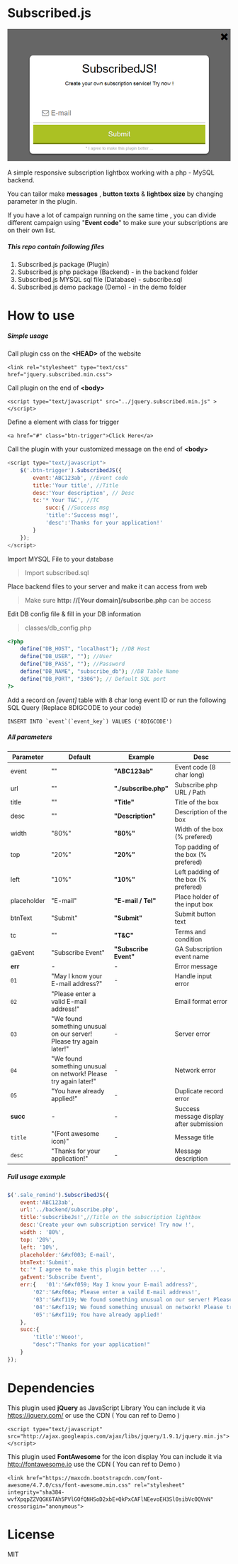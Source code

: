 # Subscribed.js
 ![Main screen](https://github.com/mingminghome/Subscribed.js/blob/master/readme-element/main.png?raw=true) 

A simple responsive subscription lightbox working with a php - MySQL backend.

You can tailor make **messages** , **button texts** & **lightbox size** by changing parameter in the plugin. 

If you have a lot of campaign running on the same time , you can divide different campaign using "**Event code**" to make sure your subscriptions are on their own list.

##### This repo contain following files
 1. Subscribed.js package (Plugin)
 2. Subscribed.js php package (Backend) - in the backend folder
 3. Subscribed.js MYSQL sql file (Database) - subscribe.sql
 4. Subscribed.js demo package (Demo) - in the demo folder


# How to use #



##### Simple usage
Call plugin css on the **&lt;HEAD&gt;** of the website
```
<link rel="stylesheet" type="text/css" href="jquery.subscribed.min.css">

```
Call plugin on the end of **&lt;body&gt;**
```
<script type="text/javascript" src="../jquery.subscribed.min.js" ></script>
```
Define a element with class for trigger
```
<a href="#" class="btn-trigger">Click Here</a>
```
Call the plugin with your customized message on the end of **&lt;body&gt;**
```javascript
<script type="text/javascript">
	$('.btn-trigger').SubscribedJS({
		event:'ABC123ab', //Event code
		title:'Your title', //Title
		desc:'Your description', // Desc
		tc:'* Your T&C', //TC
	    	succ:{ //Success msg
		    'title':'Success msg!',                                       
		    'desc':'Thanks for your application!'
	   	}
	});
</script>
```
Import MYSQL File to your database
> Import subscribed.sql

Place backend files to your server and make it can access from web

> Make sure **http: //[Your domain]/subscribe.php** can be access

Edit DB config file & fill in your DB information

> classes/db_config.php
```php
<?php
	define("DB_HOST", "localhost"); //DB Host
	define("DB_USER", ""); //User
	define("DB_PASS", ""); //Password
	define("DB_NAME", "subscribe_db"); //DB Table Name
	define("DB_PORT", "3306"); // Default SQL port
?>
```
Add a record on *[event]* table with 8 char long event ID or run the following SQL Query (Replace  8DIGCODE to your code)
```
INSERT INTO `event`(`event_key`) VALUES ('8DIGCODE')
```

##### All parameters

| Parameter | Default | Example | Desc |
| --- | --- | --- | --- |
| event | "" | **"ABC123ab"** | Event code (8 char long) |
| url | "" | **"./subscribe.php"** | Subscribe.php URL / Path |
| title | "" | **"Title"** | Title of the box |
| desc | "" | **"Description"** | Description of the box |
| width | "80%" | **"80%"** | Width of the box (% prefered) |
| top | "20%" | **"20%"** | Top padding of the box (% prefered) |
| left | "10%"	| **"10%"** | Left padding of the box (% prefered) |
| placeholder | "E-mail" | **"E-mail / Tel"** | Place holder of the input box |
| btnText | "Submit" | **"Submit"** | Submit button text |
| tc | "" | **"T&C"** | Terms and condition |
| gaEvent | "Subscribe Event" | **"Subscribe Event"** | GA Subscription event name |
| **err** | - | - | Error message |
| `01` | "May I know your E-mail address?" | - | Handle input error |
| `02` | "Please enter a valid E-mail address!" | | Email format error|
| `03` | "We found something unusual on our server! Please try again later!" | - | Server error |
| `04` | "We found something unusual on network! Please try again later!" | - | Network error |
| `05`| "You have already applied!" | - | Duplicate record error |
| **succ** | - | - | Success message display after submission |
| `title` | "(Font awesome icon)" | - | Message title |
| `desc` | "Thanks for your application!" | - | Message description |

##### Full usage example

```javascript
$('.sale_remind').SubscribedJS({
	event:'ABC123ab',
	url:'../backend/subscribe.php',
	title:'subscribeJs!',//Title on the subscription lightbox
	desc:'Create your own subscription service! Try now !',
	width : '80%',
	top: '20%',
	left: '10%',
	placeholder:'&#xf003; E-mail',
	btnText:'Submit',
	tc:'* I agree to make this plugin better ...',
	gaEvent:'Subscribe Event',
	err:{	'01':'&#xf059; May I know your E-mail address?',
		'02':'&#xf06a; Please enter a vaild E-mail address!',
		'03':'&#xf119; We found something unusual on our server! Please try again later!',
		'04':'&#xf119; We found something unusual on network! Please try again later!',
		'05':'&#xf119; You have already applied!'
	},
	succ:{
		'title':'Wooo!',
		"desc":"Thanks for your application!"
	}
});
```

# Dependencies
This plugin used **jQuery** as JavaScript Library
You can include it via https://jquery.com/ or use the CDN ( You can ref to Demo )
```
<script type="text/javascript" src="http://ajax.googleapis.com/ajax/libs/jquery/1.9.1/jquery.min.js"></script>
```
This plugin used **FontAwesome** for the icon display
You can include it via http://fontawesome.io use the CDN ( You can ref to Demo )
```
<link href="https://maxcdn.bootstrapcdn.com/font-awesome/4.7.0/css/font-awesome.min.css" rel="stylesheet" integrity="sha384-wvfXpqpZZVQGK6TAh5PVlGOfQNHSoD2xbE+QkPxCAFlNEevoEH3Sl0sibVcOQVnN" crossorigin="anonymous">
```


# License
MIT
